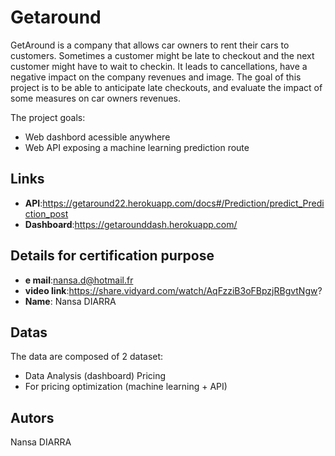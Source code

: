 # Getaround

GetAround is a company that allows car owners to rent their cars to customers. Sometimes a customer might be late to checkout and the next customer might have to wait to checkin. It leads to cancellations, have a negative impact on the company revenues and image. The goal of this project is to be able to anticipate late checkouts, and evaluate the impact of some measures on car owners revenues.

The project goals:

* Web dashbord acessible anywhere
* Web API exposing a machine learning prediction route

## Links
* **API**:https://getaround22.herokuapp.com/docs#/Prediction/predict_Prediction_post
* **Dashboard**:https://getarounddash.herokuapp.com/

## Details for certification purpose
* **e mail**:nansa.d@hotmail.fr
* **video link**:https://share.vidyard.com/watch/AqFzziB3oFBpzjRBgvtNgw?
* **Name**: Nansa DIARRA

## Datas

The data are composed of 2 dataset: 
* Data Analysis (dashboard) Pricing  
* For pricing optimization (machine learning + API)

## Autors
Nansa DIARRA
